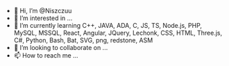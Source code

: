 - 👋 Hi, I’m @Niszczuu
- 👀 I’m interested in ...
- 🌱 I’m currently learning C++, JAVA, ADA, C, JS, TS, Node.js, PHP, MySQL, MSSQL, React, Angular, JQuery, Lechonk, CSS, HTML, Three.js, C#, Python, Bash, Bat, SVG, png, redstone, ASM
- 💞️ I’m looking to collaborate on ...
- 📫 How to reach me ...

<!---
Niszczuu/Niszczuu is a ✨ special ✨ repository because its `README.md` (this file) appears on your GitHub profile.
You can click the Preview link to take a look at your changes.
--->

